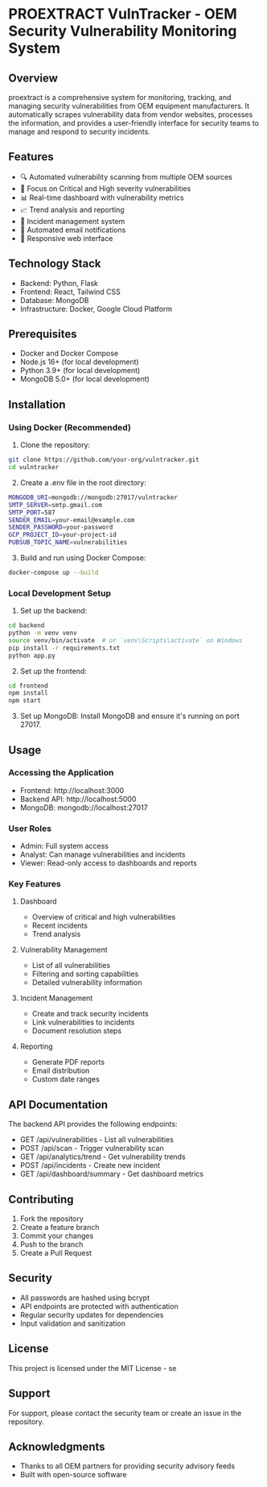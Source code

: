 # PROEXTRACT VulnTracker - OEM Security Vulnerability Monitoring System

## Overview
proextract is a comprehensive system for monitoring, tracking, and managing security vulnerabilities from OEM equipment manufacturers. It automatically scrapes vulnerability data from vendor websites, processes the information, and provides a user-friendly interface for security teams to manage and respond to security incidents.

## Features
- 🔍 Automated vulnerability scanning from multiple OEM sources
- 🚨 Focus on Critical and High severity vulnerabilities
- 📊 Real-time dashboard with vulnerability metrics
- 📈 Trend analysis and reporting
- 🎯 Incident management system
- 📧 Automated email notifications
- 📱 Responsive web interface

## Technology Stack
- Backend: Python, Flask
- Frontend: React, Tailwind CSS
- Database: MongoDB
- Infrastructure: Docker, Google Cloud Platform

## Prerequisites
- Docker and Docker Compose
- Node.js 16+ (for local development)
- Python 3.9+ (for local development)
- MongoDB 5.0+ (for local development)

## Installation

### Using Docker (Recommended)
1. Clone the repository:
```bash
git clone https://github.com/your-org/vulntracker.git
cd vulntracker
```

2. Create a .env file in the root directory:
```bash
MONGODB_URI=mongodb://mongodb:27017/vulntracker
SMTP_SERVER=smtp.gmail.com
SMTP_PORT=587
SENDER_EMAIL=your-email@example.com
SENDER_PASSWORD=your-password
GCP_PROJECT_ID=your-project-id
PUBSUB_TOPIC_NAME=vulnerabilities
```

3. Build and run using Docker Compose:
```bash
docker-compose up --build
```

### Local Development Setup
1. Set up the backend:
```bash
cd backend
python -m venv venv
source venv/bin/activate  # or `venv\Scripts\activate` on Windows
pip install -r requirements.txt
python app.py
```

2. Set up the frontend:
```bash
cd frontend
npm install
npm start
```

3. Set up MongoDB:
Install MongoDB and ensure it's running on port 27017.

## Usage

### Accessing the Application
- Frontend: http://localhost:3000
- Backend API: http://localhost:5000
- MongoDB: mongodb://localhost:27017

### User Roles
- Admin: Full system access
- Analyst: Can manage vulnerabilities and incidents
- Viewer: Read-only access to dashboards and reports

### Key Features
1. Dashboard
   - Overview of critical and high vulnerabilities
   - Recent incidents
   - Trend analysis

2. Vulnerability Management
   - List of all vulnerabilities
   - Filtering and sorting capabilities
   - Detailed vulnerability information

3. Incident Management
   - Create and track security incidents
   - Link vulnerabilities to incidents
   - Document resolution steps

4. Reporting
   - Generate PDF reports
   - Email distribution
   - Custom date ranges

## API Documentation
The backend API provides the following endpoints:

- GET /api/vulnerabilities - List all vulnerabilities
- POST /api/scan - Trigger vulnerability scan
- GET /api/analytics/trend - Get vulnerability trends
- POST /api/incidents - Create new incident
- GET /api/dashboard/summary - Get dashboard metrics

## Contributing
1. Fork the repository
2. Create a feature branch
3. Commit your changes
4. Push to the branch
5. Create a Pull Request

## Security
- All passwords are hashed using bcrypt
- API endpoints are protected with authentication
- Regular security updates for dependencies
- Input validation and sanitization

## License
This project is licensed under the MIT License - se

## Support
For support, please contact the security team or create an issue in the repository.

## Acknowledgments
- Thanks to all OEM partners for providing security advisory feeds
- Built with open-source software

